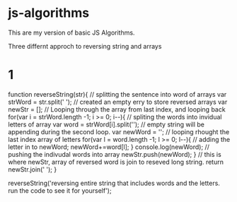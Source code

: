 # js-algorithms
This are my version of basic JS Algorithms.

Three differnt approch to reversing string and arrays
# 1
function reverseString(str){
// splitting the sentence into word of arrays
var strWord = str.split(' '); 
// created an empty erry to store reversed arrays
var newStr = []; 
// Looping through the array from last index, and looping back 
for(var i = strWord.length -1; i >= 0; i--){
  // spliting the words into invidual letters of array
  var word = strWord[i].split('');
  // empty string will be appending during the second loop. 
  var newWord = '';
  // looping rhought the last index array of letters
  for(var l = word.length -1; l >= 0; l--){
    // adding the letter in to newWord; 
    newWord+=word[l]; 
  } 
  console.log(newWord);
  // pushing the indivudal words into array 
  newStr.push(newWord); 
   }
// this is where newStr, array of reversed word is join to   reseved long string. 
  return newStr.join(' '); 
  }

  reverseString('reversing entire string that includes words and the letters. run the code to see it for yourself'); 
